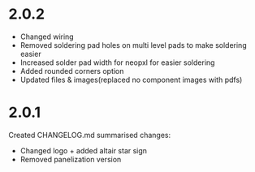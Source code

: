# 2.0.2
- Changed wiring
- Removed soldering pad holes on multi level pads to make soldering easier
- Increased solder pad width for neopxl for easier soldering
- Added rounded corners option
- Updated files & images(replaced no component images with pdfs)

# 2.0.1
Created CHANGELOG.md
summarised changes:
- Changed logo + added altair star sign
- Removed panelization version
